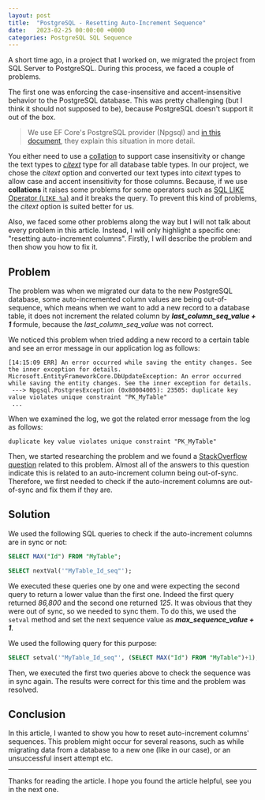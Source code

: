 ```yaml
---
layout: post
title:  "PostgreSQL - Resetting Auto-Increment Sequence"
date:   2023-02-25 00:00:00 +0000
categories: PostgreSQL SQL Sequence 
---
```


A short time ago, in a project that I worked on, we migrated the project from SQL Server to PostgreSQL. During this process, we faced a couple of problems. 

The first one was enforcing the case-insensitive and accent-insensitive behavior to the PostgreSQL database. This was pretty challenging (but I think it should not supposed to be), because PostgreSQL doesn't support it out of the box. 

> We use EF Core's PostgreSQL provider (Npgsql) and [in this document](https://www.npgsql.org/efcore/misc/collations-and-case-sensitivity.html?tabs=data-annotations), they explain this situation in more detail.

You either need to use a [collation](https://www.postgresql.org/docs/current/collation.html#:~:text=A%20collation%20is%20an%20SQL,library%20supplies%20the%20locale%20data.) to support case insensitivity or change the text types to [*citext*](https://www.postgresql.org/docs/current/citext.html) type for all database table types. In our project, we chose the *citext* option and converted our text types into *citext* types to allow case and accent insensitivity for those columns. Because, if we use **collations** it raises some problems for some operators such as [SQL LIKE Operator (`LIKE %a`)](https://www.w3schools.com/sql/sql_like.asp) and it breaks the query. To prevent this kind of problems, the *citext* option is suited better for us.

Also, we faced some other problems along the way but I will not talk about every problem in this article. Instead, I will only highlight a specific one: "resetting auto-increment columns". Firstly, I will describe the problem and then show you how to fix it.

## Problem

The problem was when we migrated our data to the new PostgreSQL database, some auto-incremented column values are being out-of-sequence, which means when we want to add a new record to a database table, it does not increment the related column by ***last_column_seq_value + 1*** formule, because the *last_column_seq_value* was not correct.

We noticed this problem when tried adding a new record to a certain table and see an error message in our application log as follows:

```text
[14:15:09 ERR] An error occurred while saving the entity changes. See the inner exception for details.
Microsoft.EntityFrameworkCore.DbUpdateException: An error occurred while saving the entity changes. See the inner exception for details.
 ---> Npgsql.PostgresException (0x80004005): 23505: duplicate key value violates unique constraint "PK_MyTable"
 ...
```

When we examined the log, we got the related error message from the log as follows:

```text
duplicate key value violates unique constraint "PK_MyTable"
```

Then, we started researching the problem and we found a [StackOverflow question](https://stackoverflow.com/questions/4448340/postgresql-duplicate-key-violates-unique-constraint) related to this problem. Almost all of the answers to this question indicate this is related to an auto-increment column being out-of-sync. Therefore, we first needed to check if the auto-increment columns are out-of-sync and fix them if they are.

## Solution

We used the following SQL queries to check if the auto-increment columns are in sync or not:

```sql
SELECT MAX("Id") FROM "MyTable";

SELECT nextVal('"MyTable_Id_seq"');
```

We executed these queries one by one and were expecting the second query to return a lower value than the first one. Indeed the first query returned *86,800* and the second one returned  *125*.  It was obvious that they were out of sync, so we needed to sync them. To do this, we used the `setval` method and set the next sequence value as ***max_sequence_value + 1***. 

We used the following query for this purpose:

```sql
SELECT setval('"MyTable_Id_seq"', (SELECT MAX("Id") FROM "MyTable")+1);
```

Then, we executed the first two queries above to check the sequence was in sync again. The results were correct for this time and the problem was resolved.

## Conclusion

In this article, I wanted to show you how to reset auto-increment columns' sequences. This problem might occur for several reasons, such as while migrating data from a database to a new one (like in our case), or an unsuccessful insert attempt etc.

---

Thanks for reading the article. I hope you found the article helpful, see you in the next one.
